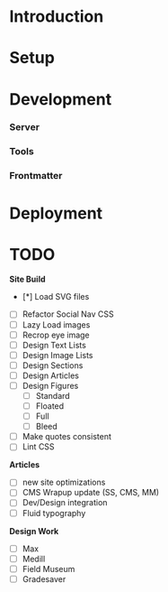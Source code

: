 # Introduction

# Setup

# Development

### Server

### Tools

### Frontmatter

# Deployment

# TODO

**Site Build**

- [*] Load SVG files
- [ ] Refactor Social Nav CSS
- [ ] Lazy Load images
- [ ] Recrop eye image 
- [ ] Design Text Lists
- [ ] Design Image Lists
- [ ] Design Sections
- [ ] Design Articles
- [ ] Design Figures
  - [ ] Standard
  - [ ] Floated
  - [ ] Full
  - [ ] Bleed
- [ ] Make quotes consistent
- [ ] Lint CSS

**Articles**

- [ ] new site optimizations
- [ ] CMS Wrapup update (SS, CMS, MM)
- [ ] Dev/Design integration
- [ ] Fluid typography

**Design Work**

- [ ] Max
- [ ] Medill
- [ ] Field Museum
- [ ] Gradesaver
